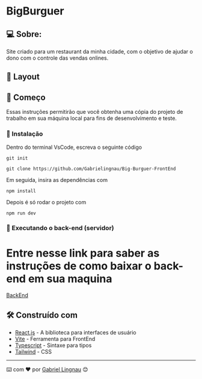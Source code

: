 # BigBurguer

## 💻 Sobre:

Site criado para um restaurant da minha cidade, com o objetivo de ajudar o dono com o controle das vendas onlines.

## 📝 Layout



## 🚀 Começo

Essas instruções permitirão que você obtenha uma cópia do projeto de trabalho em sua máquina local para fins de desenvolvimento e teste.

### 🔧 Instalação

Dentro do terminal VsCode, escreva o seguinte código

```
git init
```

```
git clone https://github.com/Gabrielingnau/Big-Burguer-FrontEnd
```
Em seguida, insira as dependências com

```
npm install
```

Depois é só rodar o projeto com

```
npm run dev
```

### 🚧 Executando o back-end (servidor)

# Entre nesse link para saber as instruções de como baixar o back-end em sua maquina
[BackEnd](https://github.com/Gabrielingnau/Big-Burguer-BackEnd)

## 🛠️ Construído com

* [React.js](https://react.dev/) - A biblioteca para interfaces de usuário
* [Vite](https://vitejs.dev/) - Ferramenta para FrontEnd
* [Typescript](https://www.typescriptlang.org/) - Sintaxe para tipos
* [Tailwind](https://tailwindcss.com/) - CSS 

---
⌨️ com ❤️ por [Gabriel Lingnau](https://www.linkedin.com/in/gabriel-lingnau-3bb17b266/) 😊